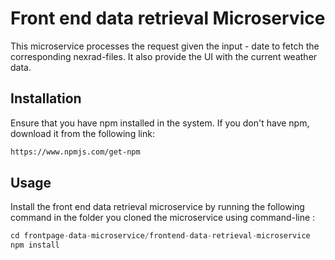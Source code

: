 # Front end data retrieval Microservice

This microservice processes the request given the input - date to fetch the corresponding nexrad-files. It also provide the UI with the current weather data.  

## Installation

Ensure that you have npm installed in the system. If you don't have npm, download it from the following link:

```bash
https://www.npmjs.com/get-npm
```

## Usage

Install the front end data retrieval microservice by running the following command in the folder you cloned the microservice using command-line : 

```python
cd frontpage-data-microservice/frontend-data-retrieval-microservice
npm install
```



